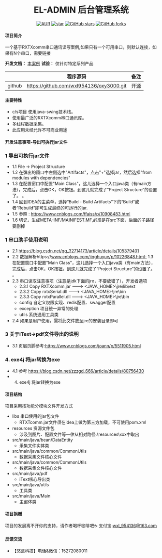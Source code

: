 <h1 style="text-align: center">EL-ADMIN 后台管理系统</h1>
<div style="text-align: center">

[![AUR](https://img.shields.io/badge/license-Apache%20License%202.0-blue.svg)](https://github.com/wxl954136/oxy3000/blob/master/LICENSE)
[![star](https://gitee.com/elunez/eladmin/badge/star.svg?theme=white)](https://github.com/wxl954136/oxy3000)
[![GitHub stars](https://img.shields.io/github/stars/elunez/eladmin.svg?style=social&label=Stars)](https://github.com/wxl954136/oxy3000)
[![GitHub forks](https://img.shields.io/github/forks/elunez/eladmin.svg?style=social&label=Fork)](https://github.com/wxl954136/oxy3000)

</div>

#### 项目简介
一个基于RXTXcomm串口通讯读写案例,如果只有一个可用串口，则默认连接，如果有N个串口，需要链接

**开发文档：**  [本案例](https://www.youxueyou.cn)
**试验：** 仅针对特定系列产品

|     |   程序源码  |   备注  |
|---  |--- | --- |
|  github   |  https://github.com/wxl954136/oxy3000.git   | 开源  |

#### 主要特性
- c/s项目 使用java-swing技术栈。
- 使用最广泛的RXTXcomm串口通讯库。
- 多线程数据采集。
- 此应用未经允许不可商业用途

#### 开发注意事项-导出可执行jar文件
### 1 导出可执行jar文件
- 1.1 File -> Project Structure
- 1.2 在弹出的窗口中左侧选中"Artifacts"，点击"+"选择jar，然后选择"from modules with dependencies"
- 1.3 在配置窗口中配置"Main Class"，这儿选择一个入口java类（有main方法），完成后，点击OK，OK按钮。到这儿就完成了“Project Structure”的设置了。
。
- 1.4 回到IDEA的主菜单，选择“Build - Build Artifacts”下的“Build”或者“Rebuild”即可生成最终的可运行的jar.
- 1.5 参照 : https://www.cnblogs.com/ffaiss/p/10908483.html
- 1.6 切记，生成META-INF/MAINIFEST.MF,必须是在src下面，后面的子路径要删掉

### 1 串口助手使用说明
- 2.1 https://blog.csdn.net/qq_32714173/article/details/105379401
- 2.2 数据解析https://www.cnblogs.com/jinghuyue/p/10226848.html- 1.3 在配置窗口中配置"Main Class"，这儿选择一个入口java类（有main方法），完成后，点击OK，OK按钮。到这儿就完成了“Project Structure”的设置了。
。
- 2.3 串口读取注意事项（注意是jdk下面的jre，不要放错了），开发者选项
    - 2.3.1 Copy RXTXcomm.jar ---> <JAVA_HOME>\jre\lib\ext
    - 2.3.2 Copy rxtxSerial.dll ---> <JAVA_HOME>\jre\bin
    - 2.3.3 Copy rxtxParallel.dll ---> <JAVA_HOME>\jre\bin
    - config 自定义权限实现、redis配置、swagger配置
    - exception 项目统一异常的处理
    - utils 系统通用工具类
- 2.4 如果是用户使用，需将此文件放至jre的安装目录即可


### 3 关于iText->pdf文件导出的说明
- 3.1 页眉页脚参考:https://www.cnblogs.com/joann/p/5511905.html

### 4. exe4j 将jar转换为exe
- 4.1 参考 https://blog.csdn.net/zzzgd_666/article/details/80756430
- 4. exe4j 将jar转换为exe
 
#### 项目结构
项目采用按功能分模块文件开发方式
- libs 串口使用的jar包文件
    - RTXTcomm.jar文件须在idea上做为第三方加载，不可使用pom.xml
- resources 资源文件包
    - 涉及到图片、配置文件等一律从相对路径.\resources\xxx中取出
- src/main/java/bean/DataEntity
    - 采集文件实体类
- src/main/java/common/CommonUtils
    - 数据采集文件核心文件
- src/main/java/common/CommonUtils
    - 数据采集文件核心文件
- src/main/java/pdf
    - iText核心导出类
- src/main/java/utils
    - 工具类
- src/main/java/Main
    - 主窗体类

#### 项目捐赠
项目的发展离不开你的支持，请作者喝杯咖啡吧☕  支付宝:wxl_954136@163.com
#### 反馈交流
- 【悠蓝科技】电话&微信：15272080011
